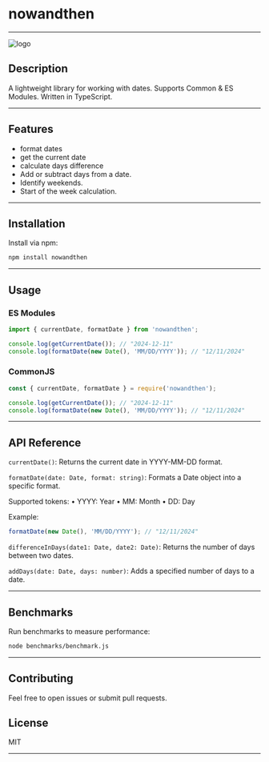 # nowandthen

---

![logo](./nowandthen.svg 'nowandthen logo')

## Description

A lightweight library for working with dates. Supports Common & ES Modules. Written in TypeScript.

---

## Features

- format dates
- get the current date
- calculate days difference
- Add or subtract days from a date.
- Identify weekends.
- Start of the week calculation.

---

## Installation

Install via npm:

```sh
npm install nowandthen
```

---

## Usage

### ES Modules

```js
import { currentDate, formatDate } from 'nowandthen';

console.log(getCurrentDate()); // "2024-12-11"
console.log(formatDate(new Date(), 'MM/DD/YYYY')); // "12/11/2024"
```

### CommonJS

```js
const { currentDate, formatDate } = require('nowandthen');

console.log(getCurrentDate()); // "2024-12-11"
console.log(formatDate(new Date(), 'MM/DD/YYYY')); // "12/11/2024"
```

---

## API Reference

`currentDate()`: Returns the current date in YYYY-MM-DD format.

`formatDate(date: Date, format: string)`: Formats a Date object into a
specific format.

Supported tokens:
• YYYY: Year
• MM: Month
• DD: Day

Example:

```js
formatDate(new Date(), 'MM/DD/YYYY'); // "12/11/2024"
```

`differenceInDays(date1: Date, date2: Date)`: Returns the number of days
between two dates.

`addDays(date: Date, days: number)`: Adds a specified number of days to a date.

---

## Benchmarks

Run benchmarks to measure performance:

```sh
node benchmarks/benchmark.js
```

---

## Contributing

Feel free to open issues or submit pull requests.

## License

MIT

---
